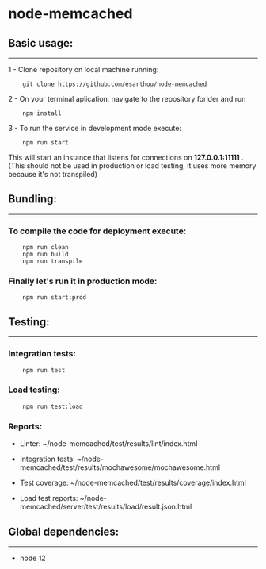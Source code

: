 # node-memcached


## Basic usage:

-------------------

1 - Clone repository on local machine running:  
    
        git clone https://github.com/esarthou/node-memcached

2 - On your terminal aplication, navigate to the repository forlder and run 
            
        npm install

3 - To run the service in development mode execute:
        
        npm run start
     
This will start an instance that listens for connections on **127.0.0.1:11111** . (This should not be used in production or load testing, it uses more memory because it's not transpiled)

## Bundling:

-------------------

### To compile the code for deployment execute:

        npm run clean
        npm run build
        npm run transpile

### Finally let's run it in production mode:

        npm run start:prod

## Testing:
--------------------
### Integration tests: 
        npm run test

### Load testing:
        npm run test:load

### Reports:

- Linter: ~/node-memcached/test/results/lint/index.html

- Integration tests: ~/node-memcached/test/results/mochawesome/mochawesome.html

- Test coverage: ~/node-memcached/test/results/coverage/index.html

- Load test reports: ~/node-memcached/server/test/results/load/result.json.html

## Global dependencies:

----------------------

- node 12 
